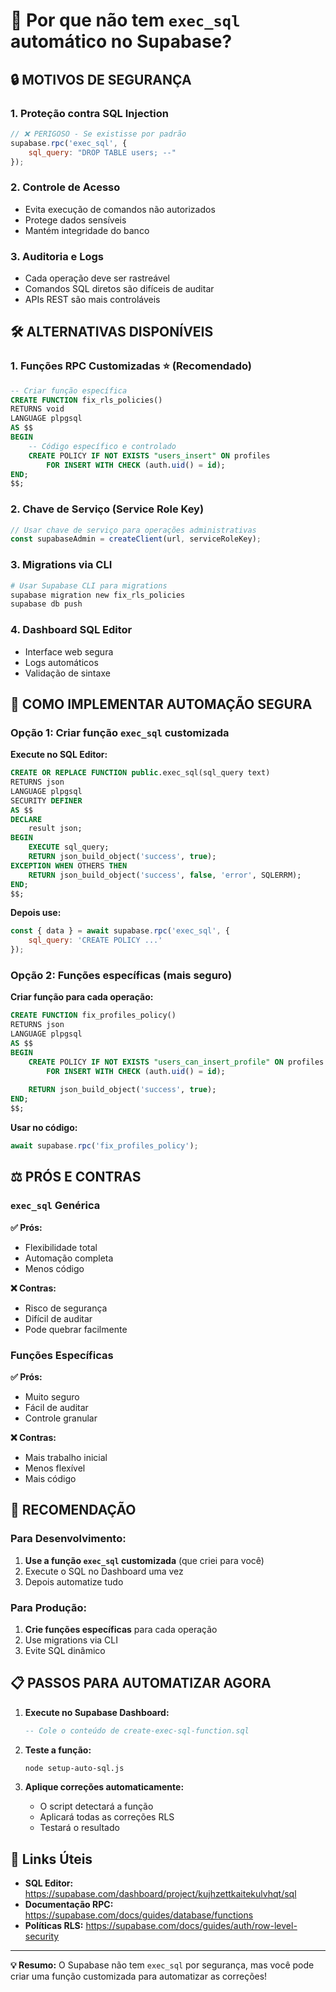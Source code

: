 # 🤔 Por que não tem `exec_sql` automático no Supabase?

## 🔒 MOTIVOS DE SEGURANÇA

### 1. **Proteção contra SQL Injection**
```javascript
// ❌ PERIGOSO - Se existisse por padrão
supabase.rpc('exec_sql', { 
    sql_query: "DROP TABLE users; --" 
});
```

### 2. **Controle de Acesso**
- Evita execução de comandos não autorizados
- Protege dados sensíveis
- Mantém integridade do banco

### 3. **Auditoria e Logs**
- Cada operação deve ser rastreável
- Comandos SQL diretos são difíceis de auditar
- APIs REST são mais controláveis

## 🛠️ ALTERNATIVAS DISPONÍVEIS

### 1. **Funções RPC Customizadas** ⭐ (Recomendado)
```sql
-- Criar função específica
CREATE FUNCTION fix_rls_policies()
RETURNS void
LANGUAGE plpgsql
AS $$
BEGIN
    -- Código específico e controlado
    CREATE POLICY IF NOT EXISTS "users_insert" ON profiles
        FOR INSERT WITH CHECK (auth.uid() = id);
END;
$$;
```

### 2. **Chave de Serviço (Service Role Key)**
```javascript
// Usar chave de serviço para operações administrativas
const supabaseAdmin = createClient(url, serviceRoleKey);
```

### 3. **Migrations via CLI**
```bash
# Usar Supabase CLI para migrations
supabase migration new fix_rls_policies
supabase db push
```

### 4. **Dashboard SQL Editor**
- Interface web segura
- Logs automáticos
- Validação de sintaxe

## 🚀 COMO IMPLEMENTAR AUTOMAÇÃO SEGURA

### Opção 1: Criar função `exec_sql` customizada

**Execute no SQL Editor:**
```sql
CREATE OR REPLACE FUNCTION public.exec_sql(sql_query text)
RETURNS json
LANGUAGE plpgsql
SECURITY DEFINER
AS $$
DECLARE
    result json;
BEGIN
    EXECUTE sql_query;
    RETURN json_build_object('success', true);
EXCEPTION WHEN OTHERS THEN
    RETURN json_build_object('success', false, 'error', SQLERRM);
END;
$$;
```

**Depois use:**
```javascript
const { data } = await supabase.rpc('exec_sql', {
    sql_query: 'CREATE POLICY ...'
});
```

### Opção 2: Funções específicas (mais seguro)

**Criar função para cada operação:**
```sql
CREATE FUNCTION fix_profiles_policy()
RETURNS json
LANGUAGE plpgsql
AS $$
BEGIN
    CREATE POLICY IF NOT EXISTS "users_can_insert_profile" ON profiles
        FOR INSERT WITH CHECK (auth.uid() = id);
    
    RETURN json_build_object('success', true);
END;
$$;
```

**Usar no código:**
```javascript
await supabase.rpc('fix_profiles_policy');
```

## ⚖️ PRÓS E CONTRAS

### `exec_sql` Genérica
**✅ Prós:**
- Flexibilidade total
- Automação completa
- Menos código

**❌ Contras:**
- Risco de segurança
- Difícil de auditar
- Pode quebrar facilmente

### Funções Específicas
**✅ Prós:**
- Muito seguro
- Fácil de auditar
- Controle granular

**❌ Contras:**
- Mais trabalho inicial
- Menos flexível
- Mais código

## 🎯 RECOMENDAÇÃO

### Para Desenvolvimento:
1. **Use a função `exec_sql` customizada** (que criei para você)
2. Execute o SQL no Dashboard uma vez
3. Depois automatize tudo

### Para Produção:
1. **Crie funções específicas** para cada operação
2. Use migrations via CLI
3. Evite SQL dinâmico

## 📋 PASSOS PARA AUTOMATIZAR AGORA

1. **Execute no Supabase Dashboard:**
   ```sql
   -- Cole o conteúdo de create-exec-sql-function.sql
   ```

2. **Teste a função:**
   ```bash
   node setup-auto-sql.js
   ```

3. **Aplique correções automaticamente:**
   - O script detectará a função
   - Aplicará todas as correções RLS
   - Testará o resultado

## 🔗 Links Úteis

- **SQL Editor:** https://supabase.com/dashboard/project/kujhzettkaitekulvhqt/sql
- **Documentação RPC:** https://supabase.com/docs/guides/database/functions
- **Políticas RLS:** https://supabase.com/docs/guides/auth/row-level-security

---

**💡 Resumo:** O Supabase não tem `exec_sql` por segurança, mas você pode criar uma função customizada para automatizar as correções!